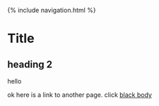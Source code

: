 {% include navigation.html %}

# Title



## heading 2
hello

ok here is a link to another page. click [black body](blackbody)

